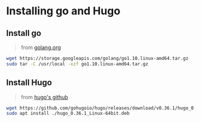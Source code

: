 # Installing go and Hugo

## Install go

> from [golang.org](https://golang.org/doc/install)

```sh
wget https://storage.googleapis.com/golang/go1.10.linux-amd64.tar.gz
sudo tar -C /usr/local -xzf go1.10.linux-amd64.tar.gz
```

## Install Hugo

> from [hugo's github](https://github.com/gohugoio/hugo/releases/)

```sh
wget https://github.com/gohugoio/hugo/releases/download/v0.36.1/hugo_0.36.1_Linux-64bit.deb
sudo apt install ./hugo_0.36.1_Linux-64bit.deb
```
